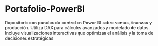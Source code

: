 # Portafolio-PowerBI
Repositorio con paneles de control en Power BI sobre ventas, finanzas y producción. Utiliza DAX para cálculos avanzados y modelado de datos. Incluye visualizaciones interactivas que optimizan el análisis y la toma de decisiones estratégicas
